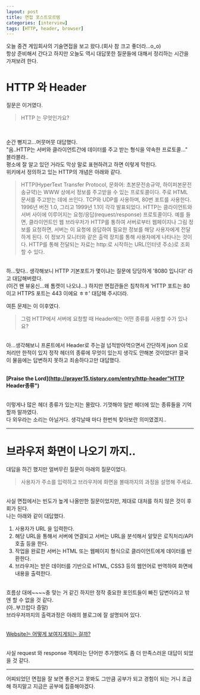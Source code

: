 ```yaml
---
layout: post
title: 면접 포스트모르템
categories: [interview]
tags: [HTTP, header, browser]
---
```


오늘 중견 게임회사의 기술면접을 보고 왔다.(회사 참 크고 좋더라...o_o)<br>
항상 준비해서 간다고 하지만 오늘도 역시 대답못한 질문들에 대해서 정리하는 시간을 가져보려 한다.

# HTTP 와 Header
질문은 이거였다.<br>

>HTTP 는 무엇인가요?

<br>

순간 뻥지고...머뭇머뭇 대답했다.<br>
"음..HTTP는 서버와 클라이언트간에 데이터를 주고 받는 형식을 약속한 프로토콜..." 블라블라..<br>
평소에 잘 알고 있던 거라도 막상 말로 표현하려고 하면 이렇게 막힌다.<br>
위키에서 정의하고 있는 HTTP의 개념은 아래와 같다.

>HTTP(HyperText Transfer Protocol, 문화어: 초본문전송규약, 하이퍼본문전송규약)는 WWW 상에서 정보를 주고받을 수 있는 프로토콜이다. 주로 HTML 문서를 주고받는 데에 쓰인다. TCP와 UDP를 사용하며, 80번 포트를 사용한다. 1996년 버전 1.0, 그리고 1999년 1.1이 각각 발표되었다.
HTTP는 클라이언트와 서버 사이에 이루어지는 요청/응답(request/response) 프로토콜이다. 예를 들면, 클라이언트인 웹 브라우저가 HTTP를 통하여 서버로부터 웹페이지나 그림 정보를 요청하면, 서버는 이 요청에 응답하여 필요한 정보를 해당 사용자에게 전달하게 된다. 이 정보가 모니터와 같은 출력 장치를 통해 사용자에게 나타나는 것이다.
HTTP를 통해 전달되는 자료는 http:로 시작하는 URL(인터넷 주소)로 조회할 수 있다.

<br>
하...맞다.. 생각해보니 HTTP 기본포트가 몇이냐는 질문에 당당하게 '8080 입니다!' 라고 대답해버렸다.<br>
(이건 왠 뷰웅신...왜 톰캣이 나오냐...) 하지만 면접관들은 침착하게 'HTTP 포트는 80 이고 HTTPS 포트는 443 이에요 ㅎㅎ' 대답해 주시더라.<br>

여튼 문제는 이 이후였다.

>그럼 HTTP에서 서버에 요청할 때 Header에는 어떤 종류를 사용할 수가 있나요?

<br>
아...생각해보니 프론트에서 Header로 주는걸 넙적받아먹으면서 간단하게 json 으로 처리만 한적이 있지 정작 헤더의 종류에 무엇이 있는지 생각도 안해본 것이었다!! 결국 이 물음에는 답변하지 못하고 죄송하다고만 대답했다.<br><br>

**[Praise the Lord](http://prayer15.tistory.com/entry/http-header"HTTP Header종류")**

<br>
이렇게나 많은 헤더 종류가 있는지는 몰랐다. 기껏해야 일반 헤더에 있는 종류들을 기억할까 말까였다.<br>
다 외우라는 소리는 아닐거다. 생각날때 마다 한번씩 찾아보란 의미였겠지..<br>

----

# 브라우저 화면이 나오기 까지..

대답을 하긴 했지만 얼버무린 질문이 아래의 질문이었다.<br>

>사용자가 주소를 입력하고 브라우저에 화면을 볼때까지의 과정을 설명해 주세요.


<br>
사실 면접에서는 빈도가 높게 나올만한 질문이었지만, 제대로 대처를 하지 않은 것이 후회가 된다.<br>
나는 아래와 같이 대답했다.<br>

1. 사용자가 URL 을 입력한다.
2. 해당 URL을 통해서 서버에 연결되고 서버는 URL을 분석해서 알맞은 로직처리/API 호출 등을 한다.
3. 작업을 완료한 서버는 HTML 또는 웹페이지 형식으로 클라이언트에게 데이터를 반환한다.
4. 브라우저는 받은 데이터를 기반으로 HTML, CSS3 등의 웹언어로 번역하여 화면에 내용을 출력한다.

<br>
흐름상 대에~~~~충 맞는 거 같긴 하지만 정작 중요한 포인트들이 빠진 답변이라고 밖엔 할 수 없을 것 같다.<br>
(아..부끄럽다 증말)<br>
브라우저까지의 출력과정은 아래의 블로그에 잘 설명되어 있다.<br><br>

[Website는 어떻게 보여지게되는 걸까?](https://medium.com/@pks2974/website%EB%8A%94-%EC%96%B4%EB%96%BB%EA%B2%8C-%EB%B3%B4%EC%97%AC%EC%A7%80%EA%B2%8C%EB%90%98%EB%8A%94-%EA%B1%B8%EA%B9%8C-1-108009d4bdb)

<br>
사실 request 와 response 객체라는 단어만 추가했어도 좀 더 만족스러운 대답이 되었을 것 같다.<br>

----

어찌되었던 면접을 잘 보면 좋은거고 못봐도 그만큼 공부가 되고 경험이 되는 거니 조급해 하지말고 지금은 공부에 집중해야겠다.
